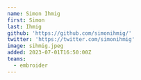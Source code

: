 ```yaml
---
name: Simon Ihmig
first: Simon
last: Ihmig
github: 'https://github.com/simonihmig/'
twitter: 'https://twitter.com/simonihmig' 
image: sihmig.jpeg
added: 2023-07-01T16:50:00Z
teams:
  - embroider
---
```

